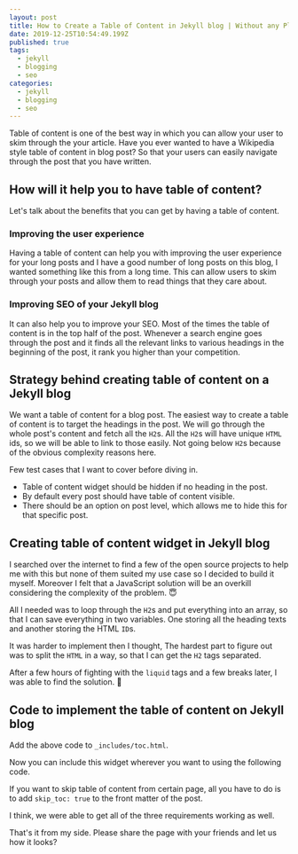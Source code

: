 ```yaml
---
layout: post
title: How to Create a Table of Content in Jekyll blog | Without any Plugin
date: 2019-12-25T10:54:49.199Z
published: true
tags:
  - jekyll
  - blogging
  - seo
categories:
  - jekyll
  - blogging
  - seo
---
```

Table of content is one of the best way in which you can allow your user to skim through the your article. Have you ever wanted to have a Wikipedia style table of content in blog post? So that your users can easily navigate through the post that you have written.

## How will it help you to have table of content?

Let's talk about the benefits that you can get by having a table of content.

### Improving the user experience

Having a table of content can help you with improving the user experience for your long posts and I have a good number of long posts on this blog, I wanted something like this from a long time. This can allow users to skim through your posts and allow them to read things that they care about.

### Improving SEO of your Jekyll blog

It can also help you to improve your SEO. Most of the times the table of content is in the top half of the post. Whenever a search engine goes through the post and it finds all the relevant links to various headings in the beginning of the post, it rank you higher than your competition.

## Strategy behind creating table of content on a Jekyll blog

We want a table of content for a blog post. The easiest way to create a table of content is to target the headings in the post. We will go through the whole post's content and fetch all the `H2`s. All the `H2`s will have unique `HTML` ids, so we will be able to link to those easily. Not going below `H2`s because of the obvious complexity reasons here.

Few test cases that I want to cover before diving in.

* Table of content widget should be hidden if no heading in the post.
* By default every post should have table of content visible.
* There should be an option on post level, which allows me to hide this for that specific post.

## Creating table of content widget in Jekyll blog

I searched over the internet to find a few of the open source projects to help me with this but none of them suited my use case so I decided to build it myself. Moreover I felt that a JavaScript solution will be an overkill considering the complexity of the problem. 😇

All I needed was to loop through the `H2`s and put everything into an array, so that I can save everything in two variables. One storing all the heading texts and another storing the HTML `ID`s.

It was harder to implement then I thought, The hardest part to figure out was to split the `HTML` in a way, so that I can get the `H2` tags separated.

After a few hours of fighting with the `liquid` tags and a few breaks later, I was able to find the solution. 🎉

## Code to implement the table of content on Jekyll blog

<script src="https://gist.github.com/singh1114/ce371573bbc0ce0703ea3b9c63ea21d1.js"></script>

Add the above code to `_includes/toc.html`.

Now you can include this widget wherever you want to using the following code.

<script src="https://gist.github.com/singh1114/d3eca15e881310d46e2ea49857576914.js"></script>

If you want to skip table of content from certain page, all you have to do is to add `skip_toc: true` to the front matter of the post.

I think, we were able to get all of the three requirements working as well.

That's it from my side. Please share the page with your friends and let us how it looks?
